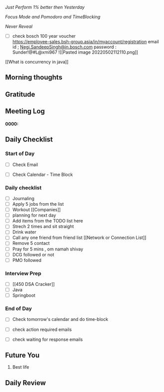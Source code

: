 *Just Perform 1% better then Yesterday*
 
 *Focus Mode and Pomodoro and TimeBlocking* 

 *Never Reveal*

- [ ] check bosch 100 year voucher  
		https://employee-sales.bsh-group.asia/in/myaccount/registration
	email id ; Negi.SandeepSingh@in.bosch.com
	password : Sunder!@#L@xmi967
	![[Pasted image 20220502112110.png]]

[[What is concurrency in java]]

## Morning thoughts

## Gratitude

## Meeting Log

#### 0000:


## Daily Checklist 

### Start of Day

- [ ] Check Email

- [ ] Check Calendar - Time Block


### Daily checklist

- [ ] Journaling
- [ ] Apply 5 jobs from the list 
- [ ] Workout [[Companies]]
- [ ] planning for next day
- [ ] Add items from the TODO list here
- [ ] Strech 2 times and sit straight
- [ ] Drink water 
- [ ] Call any one friend from friend list [[Network or Connection List]]
- [ ] Remove 5 contact
- [ ] Pray for 5 mins , om namah shivay
- [ ] DCG followed or not 
- [ ] PMO followed

### Interview Prep
- [ ] [[450 DSA Cracker]]
- [ ] Java 
- [ ] Springboot

### End of Day
- [ ] Check tomorrow's calendar and do time-block
- [ ] check action required emails
- [ ] check waiting for response emails 


## Future You
1. Best life 
## Daily Review  

